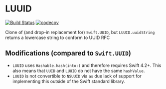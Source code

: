 # LUUID

[![Build Status](https://travis-ci.org/benasher44/LUUID.svg?branch=master)](https://travis-ci.org/benasher44/LUUID) [![codecov](https://codecov.io/gh/benasher44/LUUID/branch/master/graph/badge.svg)](https://codecov.io/gh/benasher44/LUUID)

Clone of (and drop-in replacement for) `Swift.UUID`, but `LUUID.uuidString` returns a lowercase string to conform to UUID RFC

## Modifications (compared to `Swift.UUID`)

- `LUUID` uses `Hashable.hash(into:)` and therefore requires Swift 4.2+. This also means that `UUID` and `LUUID` do not have the same `hashValue`.
- `LUUID` is not convertible to `NSUUID` via `as` due lack of support for implementing this outside of the Swift standard library.
